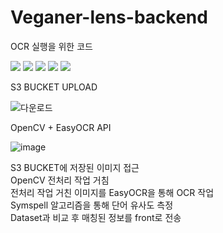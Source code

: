 # Veganer-lens-backend
OCR 실행을 위한 코드

<img src="https://img.shields.io/badge/Python-3776AB?style=for-the-badge&logo=Python&logoColor=white"> <img src="https://img.shields.io/badge/EasyOCR-ECD53F?style=for-the-badge&logo=Python&logoColor=white"> <img src="https://img.shields.io/badge/OpenCV-5C3EE8?style=for-the-badge&logo=OpenCV&logoColor=white"> <img src="https://img.shields.io/badge/Flask-000000?style=for-the-badge&logo=Flask&logoColor=white"> <img src="https://img.shields.io/badge/AWS-232F3E?style=for-the-badge&logo=Amazon AWS&logoColor=white">


S3 BUCKET UPLOAD


![다운로드](https://user-images.githubusercontent.com/66423140/205816930-739df2d4-f683-4490-99f9-58af52ac125b.png)

OpenCV + EasyOCR API

![image](https://user-images.githubusercontent.com/66423140/206693515-1a24d81a-b0b0-4218-ace1-9f1d11e82455.png)

S3 BUCKET에 저장된 이미지 접근  
OpenCV 전처리 작업 거침  
전처리 작업 거친 이미지를 EasyOCR을 통해 OCR 작업  
Symspell 알고리즘을 통해 단어 유사도 측정  
Dataset과 비교 후 매칭된 정보를 front로 전송   

